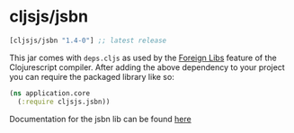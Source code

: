# cljsjs/jsbn

[](dependency)
```clojure
[cljsjs/jsbn "1.4-0"] ;; latest release
```
[](/dependency)

This jar comes with `deps.cljs` as used by the [Foreign Libs][flibs] feature
of the Clojurescript compiler. After adding the above dependency to your project
you can require the packaged library like so:

```clojure
(ns application.core
  (:require cljsjs.jsbn))
```

Documentation for the jsbn lib can be found [here](http://www-cs-students.stanford.edu/~tjw/jsbn/)

[flibs]: https://github.com/clojure/clojurescript/wiki/Packaging-Foreign-Dependencies
